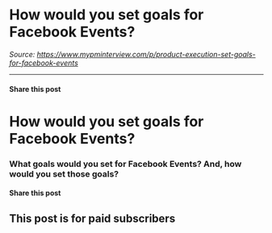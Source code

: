 # How would you set goals for Facebook Events?

*Source: https://www.mypminterview.com/p/product-execution-set-goals-for-facebook-events*

---

#### Share this post

# How would you set goals for Facebook Events?

### What goals would you set for Facebook Events? And, how would you set those goals?

#### Share this post

## This post is for paid subscribers

